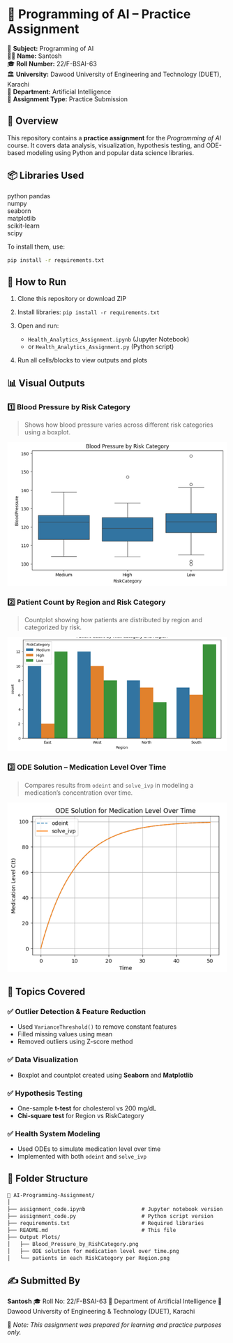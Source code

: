 # 🧠 Programming of AI – Practice Assignment

📘 **Subject:** Programming of AI  
👨‍🎓 **Name:** Santosh  
🎓 **Roll Number:** 22/F-BSAI-63  
🏛️ **University:** Dawood University of Engineering and Technology (DUET), Karachi  
🏫 **Department:** Artificial Intelligence  
📅 **Assignment Type:** Practice Submission  

## 📄 Overview

This repository contains a **practice assignment** for the *Programming of AI* course. It covers data analysis, visualization, hypothesis testing, and ODE-based modeling using Python and popular data science libraries.


## 📦 Libraries Used

python
pandas  
numpy  
seaborn  
matplotlib  
scikit-learn  
scipy

To install them, use:

```bash
pip install -r requirements.txt
```


## 🚀 How to Run

1. Clone this repository or download ZIP
2. Install libraries: `pip install -r requirements.txt`
3. Open and run:

   * `Health_Analytics_Assignment.ipynb` (Jupyter Notebook)
   * or `Health_Analytics_Assignment.py` (Python script)
4. Run all cells/blocks to view outputs and plots



## 📊 Visual Outputs

### 1️⃣ Blood Pressure by Risk Category

> Shows how blood pressure varies across different risk categories using a boxplot.

![Blood Pressure by Risk](Output%20Plots/Blood_Pressure_by_RishCategory.png)



### 2️⃣ Patient Count by Region and Risk Category

> Countplot showing how patients are distributed by region and categorized by risk.

![Patient Count](Output%20Plots/patients%20in%20each%20RiskCategory%20per%20Region.png)



### 3️⃣ ODE Solution – Medication Level Over Time

> Compares results from `odeint` and `solve_ivp` in modeling a medication’s concentration over time.

![ODE Solution](Output%20Plots/ODE%20solution%20for%20medication%20level%20over%20time.png)



## 📘 Topics Covered

### ✅ Outlier Detection & Feature Reduction

* Used `VarianceThreshold()` to remove constant features
* Filled missing values using mean
* Removed outliers using Z-score method

### ✅ Data Visualization

* Boxplot and countplot created using **Seaborn** and **Matplotlib**

### ✅ Hypothesis Testing

* One-sample **t-test** for cholesterol vs 200 mg/dL
* **Chi-square test** for Region vs RiskCategory

### ✅ Health System Modeling

* Used ODEs to simulate medication level over time
* Implemented with both `odeint` and `solve_ivp`



## 📂 Folder Structure

```
📁 AI-Programming-Assignment/
│
├── assignment_code.ipynb                  # Jupyter notebook version
├── assignment_code.py                     # Python script version
├── requirements.txt                       # Required libraries
├── README.md                              # This file
├── Output Plots/
│   ├── Blood_Pressure_by_RishCategory.png
│   ├── ODE solution for medication level over time.png
│   └── patients in each RiskCategory per Region.png
```



## ✍️ Submitted By

**Santosh**
🎓 Roll No: 22/F-BSAI-63
📘 Department of Artificial Intelligence
🏫 Dawood University of Engineering & Technology (DUET), Karachi



📌 *Note: This assignment was prepared for learning and practice purposes only.*
